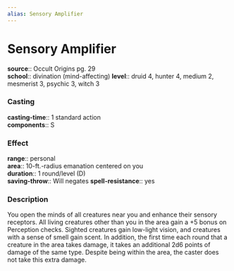 ```yaml
---
alias: Sensory Amplifier
---
```


# Sensory Amplifier 

**source**:: Occult Origins pg. 29  
**school**:: divination (mind-affecting)
**level**:: druid 4, hunter 4, medium 2, mesmerist 3, psychic 3, witch 3

### Casting 

**casting-time**:: 1 standard action  
**components**:: S

### Effect 

**range**:: personal  
**area**:: 10-ft.-radius emanation centered on you  
**duration**:: 1 round/level (D)  
**saving-throw**:: Will negates
**spell-resistance**:: yes

### Description 

You open the minds of all creatures near you and enhance their sensory receptors. All living creatures other than you in the area gain a +5 bonus on Perception checks. Sighted creatures gain low-light vision, and creatures with a sense of smell gain scent. In addition, the first time each round that a creature in the area takes damage, it takes an additional 2d6 points of damage of the same type. Despite being within the area, the caster does not take this extra damage.

